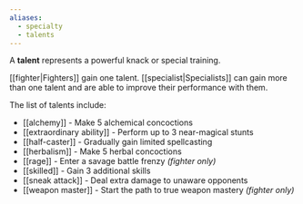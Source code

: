 ```yaml
---
aliases:
  - specialty
  - talents
---
```

A **talent** represents a powerful knack or special training. 

[[fighter|Fighters]] gain one talent. [[specialist|Specialists]] can gain more than one talent and are able to improve their performance with them.

The list of talents include:

* [[alchemy]] - Make 5 alchemical concoctions
* [[extraordinary ability]] - Perform up to 3 near-magical stunts
* [[half-caster]] - Gradually gain limited spellcasting
* [[herbalism]] - Make 5 herbal concoctions
* [[rage]] - Enter a savage battle frenzy *(fighter only)*  
* [[skilled]] - Gain 3 additional skills
* [[sneak attack]] - Deal extra damage to unaware opponents
* [[weapon master]] - Start the path to true weapon mastery *(fighter only)*
